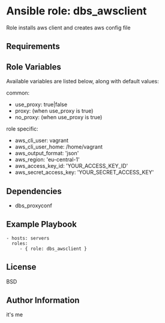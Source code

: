 Ansible role: dbs_awsclient
=========

Role installs aws client and creates aws config file

Requirements
------------

Role Variables
--------------

Available variables are listed below, along with default values:

common:
* use_proxy: true|false 
* proxy: (when use_proxy is true)
* no_proxy: (when use_proxy is true)

role specific:
* aws_cli_user: vagrant
* aws_cli_user_home: /home/vagrant
* aws_output_format: 'json'
* aws_region: 'eu-central-1'
* aws_access_key_id: 'YOUR_ACCESS_KEY_ID'
* aws_secret_access_key: 'YOUR_SECRET_ACCESS_KEY'

Dependencies
------------

* dbs_proxyconf

Example Playbook
----------------

    - hosts: servers
      roles:
         - { role: dbs_awsclient }

License
-------

BSD

Author Information
------------------
it's me

